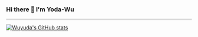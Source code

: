 ### Hi there 👋 I'm Yoda-Wu
---



<!--
**Yoda-wu/Yoda-wu** is a ✨ _special_ ✨ repository because its `README.md` (this file) appears on your GitHub profile.

Here are some ideas to get you started:

- 🔭 I’m currently working on ...
- 🌱 I’m currently learning ...
- 👯 I’m looking to collaborate on ...
- 🤔 I’m looking for help with ...
- 💬 Ask me about ...
- 📫 How to reach me: ...
- 😄 Pronouns: ...
- ⚡ Fun fact: ...
-->
[![Wuyuda's GitHub stats](https://github-readme-stats.vercel.app/api?username=Yoda-wu&count_private=true&show_icons=true&theme=radical)](https://github.com/anuraghazra/github-readme-stats)
